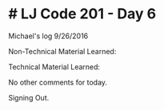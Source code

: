 <h1># LJ Code 201 - Day 6</h1>

Michael's log 9/26/2016

Non-Technical Material Learned:

Technical Material Learned:

No other comments for today.

Signing Out.
